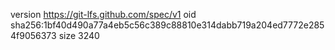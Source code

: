 version https://git-lfs.github.com/spec/v1
oid sha256:1bf40d490a77a4eb5c56c389c88810e314dabb719a204ed7772e2854f9056373
size 3240
